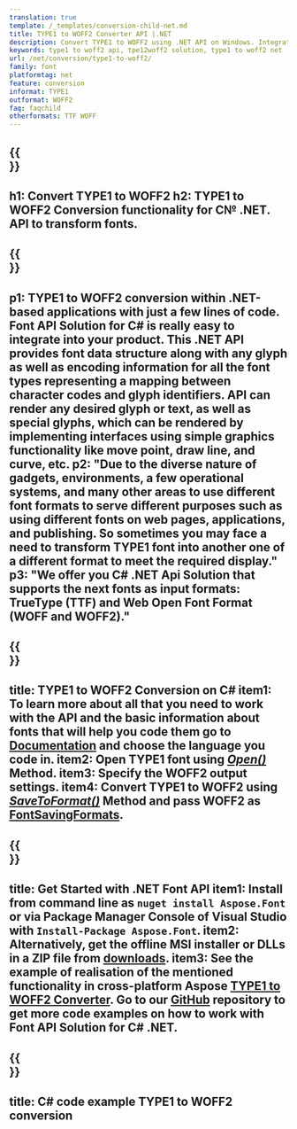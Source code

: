 ```yaml
---
translation: true
template: /_templates/conversion-child-net.md
title: TYPE1 to WOFF2 Converter API |.NET 
description: Convert TYPE1 to WOFF2 using .NET API on Windows. Integrate this native TYPE1 to WOFF2 font conversion functionality into your own solution.
keywords: type1 to woff2 api, tpe12woff2 solution, type1 to woff2 net
url: /net/conversion/type1-to-woff2/
family: font
platformtag: net
feature: conversion
informat: TYPE1
outformat: WOFF2
faq: faqchild
otherformats: TTF WOFF
---
```


{{<section banner>}}
---
h1: Convert TYPE1 to WOFF2
h2: TYPE1 to WOFF2 Conversion functionality for C№ .NET. API to transform fonts.
---

{{<section overview>}}
---
p1: TYPE1 to WOFF2 conversion within .NET-based applications with just a few lines of code. Font API Solution for С# is really easy to integrate into your product.  This .NET API provides font data structure along with any glyph as well as encoding information for all the font types representing a mapping between character codes and glyph identifiers. API can render any desired glyph or text, as well as special glyphs, which can be rendered by implementing interfaces using simple graphics functionality like move point, draw line, and curve, etc.
p2: "Due to the diverse nature of gadgets, environments, a few operational systems, and many other areas to use different font formats to serve different purposes such as using different fonts on web pages, applications, and publishing. So sometimes you may face a need to transform TYPE1 font into another one of a different format to meet the required display."
p3: "We offer you С# .NET Api Solution that supports the next fonts as input formats: TrueType (TTF) and Web Open Font Format (WOFF and WOFF2)."
---

{{<section feature1>}}
---
title: TYPE1 to WOFF2 Conversion on C#
item1: To learn more about all that you need to work with the API and the basic information about fonts that will help you code them go to  [Documentation](https://docs.aspose.com/font/) and choose the language you code in.
item2: Open TYPE1 font using [*Open()*](https://reference.aspose.com/font/net/aspose.font/font/open/) Method.
item3: Specify the WOFF2 output settings.
item4: Convert TYPE1 to WOFF2 using [*SaveToFormat()*](https://reference.aspose.com/font/net/aspose.font/font/savetoformat/) Method and pass WOFF2 as [FontSavingFormats](https://reference.aspose.com/font/net/aspose.font/fontsavingformats/).
---

{{<section feature2>}}
---
title: Get Started with .NET Font API
item1: Install from command line as ```nuget install Aspose.Font``` or via Package Manager Console of Visual Studio with ```Install-Package Aspose.Font```.
item2: Alternatively, get the offline MSI installer or DLLs in a ZIP file from [downloads](https://releases.aspose.com/font/net/).
item3: See the example of realisation of the mentioned functionality in cross-platform Aspose [TYPE1 to WOFF2 Converter](https://products.aspose.app/font/conversion/type1-to-woff2). Go to our [GitHub](https://github.com/aspose-font/Aspose.Font-Documentation/tree/master/net-examples) repository to get more code examples on how to work with Font API Solution for C# .NET.
---

{{<section codeexample>}}
---
title: C# code example TYPE1 to WOFF2 conversion
---